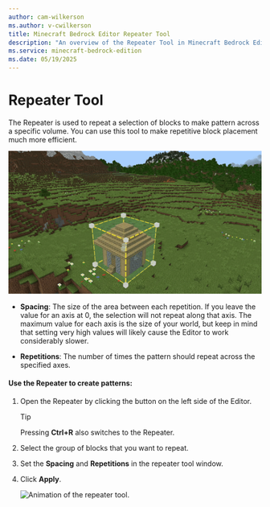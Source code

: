 ```yaml
---
author: cam-wilkerson
ms.author: v-cwilkerson
title: Minecraft Bedrock Editor Repeater Tool
description: "An overview of the Repeater Tool in Minecraft Bedrock Editor"
ms.service: minecraft-bedrock-edition
ms.date: 05/19/2025
---
```


# Repeater Tool

The Repeater is used to repeat a selection of blocks to make pattern across a specific volume. You can use this tool to make repetitive block placement much more efficient. 

![Repeater Tool used to create many houses](Media/GIFs/Repeater.gif)

- **Spacing**: The size of the area between each repetition. If you leave the value for an axis at 0, the selection will not repeat along that axis. The maximum value for each axis is the size of your world, but keep in mind that setting very high values will likely cause the Editor to work considerably slower.

- **Repetitions**: The number of times the pattern should repeat across the specified axes.  


#### Use the Repeater to create patterns:

1. Open the Repeater by clicking the button on the left side of the Editor.
    > [!Tip]
    > Pressing **Ctrl+R** also switches to the Repeater.

2. Select the group of blocks that you want to repeat.

3. Set the **Spacing** and **Repetitions** in the repeater tool window.

4. Click **Apply**.

    ![Animation of the repeater tool.](Media/editor_repeater_tool.gif)
